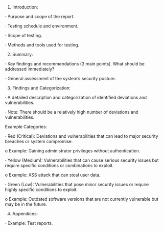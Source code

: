 1. Introduction:

· Purpose and scope of the report.

· Testing schedule and environment.

· Scope of testing.

· Methods and tools used for testing.

2. Summary:

· Key findings and recommendations (3 main points). What should be addressed immediately?

· General assessment of the system’s security posture.

3. Findings and Categorization:

· A detailed description and categorization of identified deviations and vulnerabilities.

· Note: There should be a relatively high number of deviations and vulnerabilities.

Example Categories:

· Red (Critical): Deviations and vulnerabilities that can lead to major security breaches or system compromise.

o Example: Gaining administrator privileges without authentication.

· Yellow (Medium): Vulnerabilities that can cause serious security issues but require specific conditions or combinations to exploit.

o Example: XSS attack that can steal user data.

· Green (Low): Vulnerabilities that pose minor security issues or require highly specific conditions to exploit.

o Example: Outdated software versions that are not currently vulnerable but may be in the future.

4. Appendices:

· Example: Test reports.
